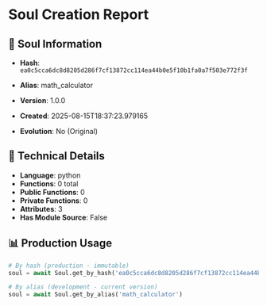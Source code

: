 # Soul Creation Report

## 🧬 Soul Information
- **Hash**: `ea0c5cca6dc8d8205d286f7cf13872cc114ea44b0e5f10b1fa0a7f503e772f3f`
- **Alias**: math_calculator
- **Version**: 1.0.0
- **Created**: 2025-08-15T18:37:23.979165

- **Evolution**: No (Original)

## 🔧 Technical Details
- **Language**: python
- **Functions**: 0 total
- **Public Functions**: 0
- **Private Functions**: 0
- **Attributes**: 3
- **Has Module Source**: False

## 📊 Production Usage
```python
# By hash (production - immutable)
soul = await Soul.get_by_hash('ea0c5cca6dc8d8205d286f7cf13872cc114ea44b0e5f10b1fa0a7f503e772f3f')

# By alias (development - current version)
soul = await Soul.get_by_alias('math_calculator')
```
